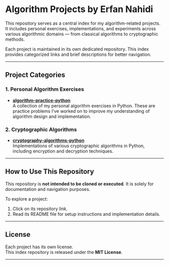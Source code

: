 # Algorithm Projects by Erfan Nahidi

This repository serves as a central index for my algorithm-related projects.  
It includes personal exercises, implementations, and experiments across various algorithmic domains — from classical algorithms to cryptographic methods.

Each project is maintained in its own dedicated repository. This index provides categorized links and brief descriptions for better navigation.

---

## Project Categories

### 1. Personal Algorithm Exercises
- **[algorithm-practice-python](https://github.com/ErfanNahidi/algorithm-practice-python)**  
  A collection of my personal algorithm exercises in Python. These are practice problems I've worked on to improve my understanding of algorithm design and implementation.

### 2. Cryptographic Algorithms
- **[cryptography-algorithms-python](https://github.com/ErfanNahidi/cryptography-algorithms-python)**  
  Implementations of various cryptographic algorithms in Python, including encryption and decryption techniques.

---

## How to Use This Repository

This repository is **not intended to be cloned or executed**. It is solely for documentation and navigation purposes.

To explore a project:

1. Click on its repository link.  
2. Read its README file for setup instructions and implementation details.

---

## License

Each project has its own license.  
This index repository is released under the **MIT License**.

---
